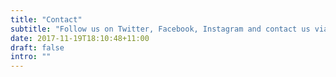 ```yaml
---
title: "Contact"
subtitle: "Follow us on Twitter, Facebook, Instagram and contact us via email too."
date: 2017-11-19T18:10:48+11:00
draft: false
intro: ""
---
```

